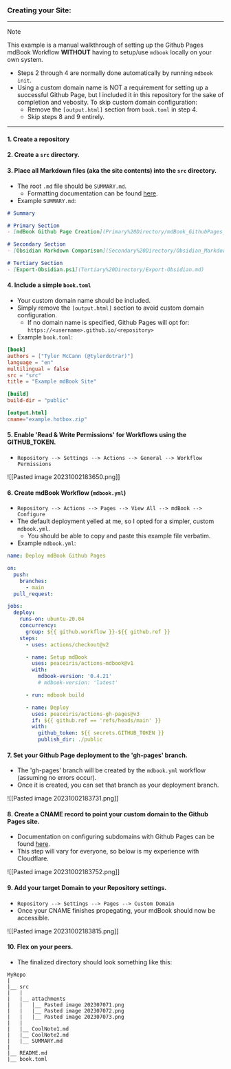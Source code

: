 ###  Creating your Site:
---
> [!NOTE]
> This example is a manual walkthrough of setting up the Github Pages mdBook Workflow **WITHOUT** having to setup/use ``mdbook`` locally on your own system.
> - Steps 2 through 4 are normally done automatically by running ``mdbook init``.
> - Using a custom domain name is NOT a requirement for setting up a successful Github Page, but I included it in this repository for the sake of completion and vebosity. To skip custom domain configuration:
>    - Remove the ``[output.html]`` section from ``book.toml`` in step 4.
>    - Skip steps 8 and 9 entirely.
---

#### 1. Create a repository

#### 2. Create a ``src`` directory.

#### 3. Place all Markdown files (aka the site contents) into the ``src`` directory.
- The root ``.md`` file should be ``SUMMARY.md``.
  - Formatting documentation can be found [here](https://rust-lang.github.io/mdBook/format/summary.html).
- Example ``SUMMARY.md``:

```markdown
# Summary

# Primary Section
- [mdBook Github Page Creation](Primary%20Directory/mdBook_GithubPages_Creation.md)

# Secondary Section
- [Obsidian Markdown Comparison](Secondary%20Directory/Obsidian_Markdown_Comparison.md)

# Tertiary Section
- [Export-Obsidian.ps1](Tertiary%20Directory/Export-Obsidian.md)
```

#### 4. Include a simple ``book.toml``
- Your custom domain name should be included.
- Simply remove the ``[output.html]`` section to avoid custom domain configuration.
  - If no domain name is specified, Github Pages will opt for: ``https://<username>.github.io/<repository>``
- Example ``book.toml``:

```toml
[book]
authors = ["Tyler McCann (@tylerdotrar)"]
language = "en"
multilingual = false
src = "src"
title = "Example mdBook Site"

[build]
build-dir = "public"

[output.html]
cname="example.hotbox.zip"
```

#### 5. Enable 'Read & Write Permissions' for Workflows using the GITHUB_TOKEN.
- ``Repository --> Settings --> Actions --> General --> Workflow Permissions``

![[Pasted image 20231002183650.png]]
#### 6. Create mdBook Workflow (``mdbook.yml``)
- ``Repository --> Actions --> Pages --> View All --> mdBook --> Configure``
- The default deployment yelled at me, so I opted for a simpler, custom ``mdbook.yml``.
  - You should be able to copy and paste this example file verbatim.
- Example ``mdbook.yml``:

```yml
name: Deploy mdBook Github Pages

on:
  push:
    branches:
      - main
  pull_request:

jobs:
  deploy:
    runs-on: ubuntu-20.04
    concurrency:
      group: ${{ github.workflow }}-${{ github.ref }}
    steps:
      - uses: actions/checkout@v2

      - name: Setup mdBook
        uses: peaceiris/actions-mdbook@v1
        with:
          mdbook-version: '0.4.21'
          # mdbook-version: 'latest'

      - run: mdbook build

      - name: Deploy
        uses: peaceiris/actions-gh-pages@v3
        if: ${{ github.ref == 'refs/heads/main' }}
        with:
          github_token: ${{ secrets.GITHUB_TOKEN }}
          publish_dir: ./public
```

#### 7. Set your Github Page deployment to the 'gh-pages' branch.
- The 'gh-pages' branch will be created by the ``mdbook.yml`` workflow (assuming no errors occur).
- Once it is created, you can set that branch as your deployment branch.

![[Pasted image 20231002183731.png]]
#### 8. Create a CNAME record to point your custom domain to the Github Pages site.
- Documentation on configuring subdomains with Github Pages can be found [here](https://docs.github.com/en/pages/configuring-a-custom-domain-for-your-github-pages-site/managing-a-custom-domain-for-your-github-pages-site#configuring-an-apex-domain-and-the-www-subdomain-variant).
- This step will vary for everyone, so below is my experience with Cloudflare.

![[Pasted image 20231002183752.png]]
#### 9. Add your target Domain to your Repository settings.
- ``Repository --> Settings --> Pages --> Custom Domain``
- Once your CNAME finishes propegating, your mdBook should now be accessible.

![[Pasted image 20231002183815.png]]
#### 10. Flex on your peers.

- The finalized directory should look something like this:
```
MyRepo
|
|__ src
|   |
|   |__ attachments
|   |   |__ Pasted image 202307071.png
|   |   |__ Pasted image 202307072.png
|   |   |__ Pasted image 202307073.png
|   |
|   |__ CoolNote1.md
|   |__ CoolNote2.md
|   |__ SUMMARY.md
|
|__ README.md
|__ book.toml
```